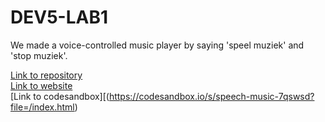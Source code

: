 # DEV5-LAB1

We made a voice-controlled music player by saying 'speel muziek' and 'stop muziek'. 

[Link to repository](https://github.com/EviVermeeren/DEV5-LAB1) 
</br>
[Link to website](https://evivermeeren.github.io/DEV5-LAB1/)
</br>
[Link to codesandbox][(https://codesandbox.io/s/speech-music-7qswsd?file=/index.html)
